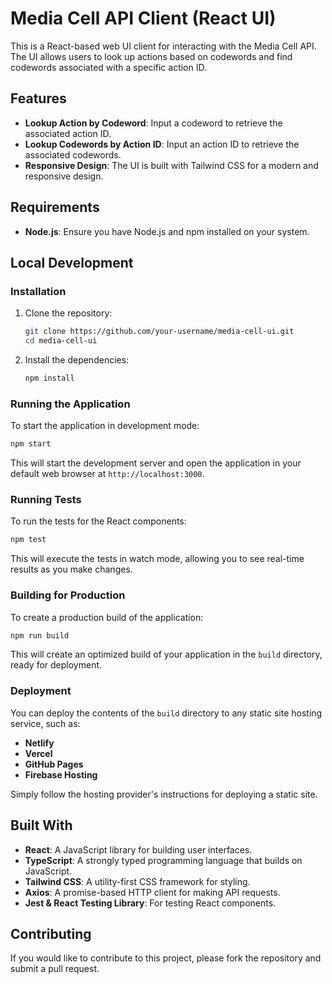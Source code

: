 # Media Cell API Client (React UI)

This is a React-based web UI client for interacting with the Media Cell API. The UI allows users to look up actions based on codewords and find codewords associated with a specific action ID.

## Features

- **Lookup Action by Codeword**: Input a codeword to retrieve the associated action ID.
- **Lookup Codewords by Action ID**: Input an action ID to retrieve the associated codewords.
- **Responsive Design**: The UI is built with Tailwind CSS for a modern and responsive design.

## Requirements

- **Node.js**: Ensure you have Node.js and npm installed on your system.

## Local Development

### Installation

1. Clone the repository:

   ```bash
   git clone https://github.com/your-username/media-cell-ui.git
   cd media-cell-ui
   ```

2. Install the dependencies:

   ```bash
   npm install
   ```

### Running the Application

To start the application in development mode:

```bash
npm start
```

This will start the development server and open the application in your default web browser at `http://localhost:3000`.

### Running Tests

To run the tests for the React components:

```bash
npm test
```

This will execute the tests in watch mode, allowing you to see real-time results as you make changes.

### Building for Production

To create a production build of the application:

```bash
npm run build
```

This will create an optimized build of your application in the `build` directory, ready for deployment.

### Deployment

You can deploy the contents of the `build` directory to any static site hosting service, such as:

- **Netlify**
- **Vercel**
- **GitHub Pages**
- **Firebase Hosting**

Simply follow the hosting provider's instructions for deploying a static site.

## Built With

- **React**: A JavaScript library for building user interfaces.
- **TypeScript**: A strongly typed programming language that builds on JavaScript.
- **Tailwind CSS**: A utility-first CSS framework for styling.
- **Axios**: A promise-based HTTP client for making API requests.
- **Jest & React Testing Library**: For testing React components.

## Contributing

If you would like to contribute to this project, please fork the repository and submit a pull request.
